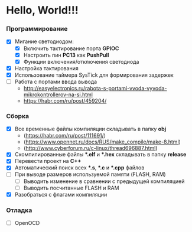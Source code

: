 Hello, World!!!
===

### Программирование

- [x] Мигание светодиодом:
  - [x] Включить тактирование порта __GPIOC__
  - [x] Настроить пин __PC13__ как __PushPull__
  - [x] Функции включения/отключения светодиода
- [x] Настройка тактирования
- [x] Использование таймера SysTick для формирования задержек
- [ ] Работа с портами ввода вывода
  - http://easyelectronics.ru/rabota-s-portami-vvoda-vyvoda-mikrokontrollerov-na-si.html
  - https://habr.com/ru/post/459204/

### Сборка

- [x] Все временные файлы компиляции складывать в папку __obj__ 
  - (https://habr.com/ru/post/111691/) 
  - (https://www.opennet.ru/docs/RUS/make_compile/make-8.html) 
  - (http://www.cyberforum.ru/c-linux/thread696887.html)
- [x] Скомпилированные файлы __*.elf__ и __*.hex__ складывать в папку __release__
- [x] Перевести проект на __C++__
- [x] Автоматический поиск всех __*.s__, __*.c__ и __*.cpp__ файлов
- [ ] При выводе размеров используемой памяти (FLASH, RAM)
  - [ ] Выводить изменение в сравнении с предыдущей компиляцией
  - [ ] Выводить посчитанные FLASH и RAM
- [x] Разобраться с флагами компиляции

### Отладка

- [ ] OpenOCD